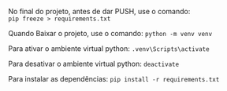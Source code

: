 No final do projeto, antes de dar PUSH, use o comando: <br/>
``` pip freeze > requirements.txt ```

Quando Baixar o projeto, use o comando:
``` python -m venv venv ```

Para ativar o ambiente virtual python:
``` .venv\Scripts\activate ```

Para desativar o ambiente virtual python:
``` deactivate ```

Para instalar as dependências:
``` pip install -r requirements.txt ```

